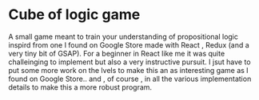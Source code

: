 # Cube of logic game

A small game meant to train your understanding of propositional logic inspird from one I found on Google Store made with React , Redux (and a very tiny bit of GSAP). For a beginner in React like me it was quite challeinging to implement but also a very instructive pursuit. I jsut have to put some more work on the lvels to make this an as interesting game as I found on Google Store.. and , of course , in all the various implementation details to make this a more robust program.
